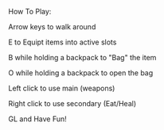 How To Play:

Arrow keys to walk around

E to Equipt items into active slots

B while holding a backpack to "Bag" the item

O while holding a backpack to open the bag

Left click to use main (weapons)

Right click to use secondary (Eat/Heal)


GL and Have Fun!
